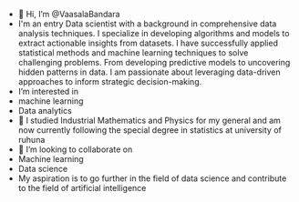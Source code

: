 - 👋 Hi, I’m @VaasalaBandara
- I'm an entry Data scientist with a background in comprehensive data analysis techniques. I specialize in developing algorithms and models to extract actionable insights from datasets. I have successfully applied statistical methods and machine learning techniques to solve challenging problems. From developing predictive models to uncovering hidden patterns in data. I am passionate about leveraging data-driven approaches to inform strategic decision-making.
-  I’m interested in 
- machine learning 
- Data analytics
- 🌱 I studied Industrial Mathematics and Physics for my general and am now currently following the special degree in statistics at university of ruhuna
- 💞️ I’m looking to collaborate on 
- Machine learning
- Data science
- My aspiration is to go further in the field of data science and contribute to the field of artificial intelligence

<!---
VaasalaBandara/VaasalaBandara is a ✨ special ✨ repository because its `README.md` (this file) appears on your GitHub profile.
You can click the Preview link to take a look at your changes.
--->
